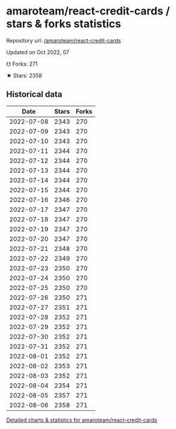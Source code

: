 # amaroteam/react-credit-cards / stars & forks statistics

Repository url: [/amaroteam/react-credit-cards](https://github.com/amaroteam/react-credit-cards)

Updated on Oct 2022, 07

☋ Forks: 271

★ Stars: 2358

## Historical data
| Date | Stars | Forks |
|------|-------|-------|
| 2022-07-08 | 2343 | 270 | 
| 2022-07-09 | 2343 | 270 | 
| 2022-07-10 | 2343 | 270 | 
| 2022-07-11 | 2344 | 270 | 
| 2022-07-12 | 2344 | 270 | 
| 2022-07-13 | 2344 | 270 | 
| 2022-07-14 | 2344 | 270 | 
| 2022-07-15 | 2344 | 270 | 
| 2022-07-16 | 2346 | 270 | 
| 2022-07-17 | 2347 | 270 | 
| 2022-07-18 | 2347 | 270 | 
| 2022-07-19 | 2347 | 270 | 
| 2022-07-20 | 2347 | 270 | 
| 2022-07-21 | 2348 | 270 | 
| 2022-07-22 | 2349 | 270 | 
| 2022-07-23 | 2350 | 270 | 
| 2022-07-24 | 2350 | 270 | 
| 2022-07-25 | 2350 | 270 | 
| 2022-07-26 | 2350 | 271 | 
| 2022-07-27 | 2351 | 271 | 
| 2022-07-28 | 2352 | 271 | 
| 2022-07-29 | 2352 | 271 | 
| 2022-07-30 | 2352 | 271 | 
| 2022-07-31 | 2352 | 271 | 
| 2022-08-01 | 2352 | 271 | 
| 2022-08-02 | 2353 | 271 | 
| 2022-08-03 | 2352 | 271 | 
| 2022-08-04 | 2354 | 271 | 
| 2022-08-05 | 2357 | 271 | 
| 2022-08-06 | 2358 | 271 | 


[Detailed charts & statistics for amaroteam/react-credit-cards](https://reviewgithub.com/rep/amaroteam/react-credit-cards)
